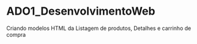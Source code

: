# ADO1_DesenvolvimentoWeb
Criando modelos HTML da Listagem de produtos, Detalhes e carrinho de compra
